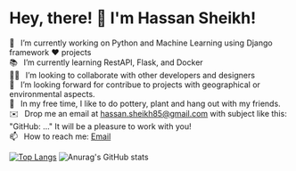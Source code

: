# Hey, there! 👋 I'm Hassan Sheikh!
 🔭  I’m currently working on Python and Machine Learning using Django framework ❤️ projects <br>
📚  I’m currently learning RestAPI, Flask, and Docker <br>
🙋‍♂️  I’m looking to collaborate with other developers and designers <br>
🤝  I’m looking forward for contribue to projects with geographical or environmental aspects.<br>
🌱  In my free time, I like to do pottery, plant and hang out with my friends. <br>
✉️  Drop me an email at hassan.sheikh85@gmail.com with subject like this: "GitHub: ..." It will be a pleasure to work with you!<br>
📫  How to reach me: <a href="mailto:hassan.sheikh85@gmail.com">Email</a>

[![Top Langs](https://github-readme-stats-git-masterrstaa-rickstaa.vercel.app/api/top-langs/?username=hsheikh7)](https://github.com/anuraghazra/github-readme-stats)
![Anurag's GitHub stats](https://github-readme-stats.vercel.app/api?username=hsheikh7&hide=contribs,prs)



